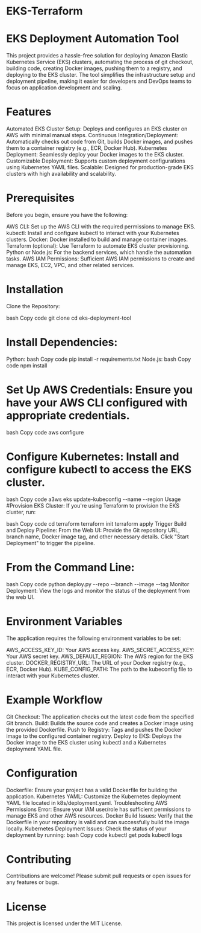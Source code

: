 # EKS-Terraform
# EKS Deployment Automation Tool
This project provides a hassle-free solution for deploying Amazon Elastic Kubernetes Service (EKS) clusters, automating the process of git checkout, building code, creating Docker images, pushing them to a registry, and deploying to the EKS cluster. The tool simplifies the infrastructure setup and deployment pipeline, making it easier for developers and DevOps teams to focus on application development and scaling.

# Features
Automated EKS Cluster Setup: Deploys and configures an EKS cluster on AWS with minimal manual steps.
Continuous Integration/Deployment: Automatically checks out code from Git, builds Docker images, and pushes them to a container registry (e.g., ECR, Docker Hub).
Kubernetes Deployment: Seamlessly deploy your Docker images to the EKS cluster.
Customizable Deployment: Supports custom deployment configurations using Kubernetes YAML files.
Scalable: Designed for production-grade EKS clusters with high availability and scalability.
# Prerequisites
Before you begin, ensure you have the following:

AWS CLI: Set up the AWS CLI with the required permissions to manage EKS.
kubectl: Install and configure kubectl to interact with your Kubernetes clusters.
Docker: Docker installed to build and manage container images.
Terraform (optional): Use Terraform to automate EKS cluster provisioning.
Python or Node.js: For the backend services, which handle the automation tasks.
AWS IAM Permissions: Sufficient AWS IAM permissions to create and manage EKS, EC2, VPC, and other related services.
# Installation
Clone the Repository:

bash
Copy code
git clone <repo-url>
cd eks-deployment-tool
# Install Dependencies:

Python:
bash
Copy code
pip install -r requirements.txt
Node.js:
bash
Copy code
npm install
# Set Up AWS Credentials: Ensure you have your AWS CLI configured with appropriate credentials.

bash
Copy code
aws configure
# Configure Kubernetes: Install and configure kubectl to access the EKS cluster.

bash
Copy code
a3ws eks update-kubeconfig --name <cluster-name> --region <aws-region>
Usage
#Provision EKS Cluster:
If you're using Terraform to provision the EKS cluster, run:

bash
Copy code
cd terraform
terraform init
terraform apply
Trigger Build and Deploy Pipeline:
From the Web UI:
Provide the Git repository URL, branch name, Docker image tag, and other necessary details.
Click "Start Deployment" to trigger the pipeline.
# From the Command Line:
bash
Copy code
python deploy.py --repo <repo-url> --branch <branch> --image <image-name> --tag <tag>
Monitor Deployment:
View the logs and monitor the status of the deployment from the web UI.

# Environment Variables
The application requires the following environment variables to be set:

AWS_ACCESS_KEY_ID: Your AWS access key.
AWS_SECRET_ACCESS_KEY: Your AWS secret key.
AWS_DEFAULT_REGION: The AWS region for the EKS cluster.
DOCKER_REGISTRY_URL: The URL of your Docker registry (e.g., ECR, Docker Hub).
KUBE_CONFIG_PATH: The path to the kubeconfig file to interact with your Kubernetes cluster.
# Example Workflow
Git Checkout: The application checks out the latest code from the specified Git branch.
Build: Builds the source code and creates a Docker image using the provided Dockerfile.
Push to Registry: Tags and pushes the Docker image to the configured container registry.
Deploy to EKS: Deploys the Docker image to the EKS cluster using kubectl and a Kubernetes deployment YAML file.
# Configuration
Dockerfile: Ensure your project has a valid Dockerfile for building the application.
Kubernetes YAML: Customize the Kubernetes deployment YAML file located in k8s/deployment.yaml.
Troubleshooting
AWS Permissions Error: Ensure your IAM user/role has sufficient permissions to manage EKS and other AWS resources.
Docker Build Issues: Verify that the Dockerfile in your repository is valid and can successfully build the image locally.
Kubernetes Deployment Issues: Check the status of your deployment by running:
bash
Copy code
kubectl get pods
kubectl logs <pod-name>
# Contributing
Contributions are welcome! Please submit pull requests or open issues for any features or bugs.

# License
This project is licensed under the MIT License.

